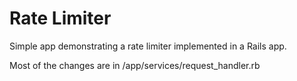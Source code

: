 # Rate Limiter

Simple app demonstrating a rate limiter implemented in a Rails app.

Most of the changes are in /app/services/request_handler.rb
